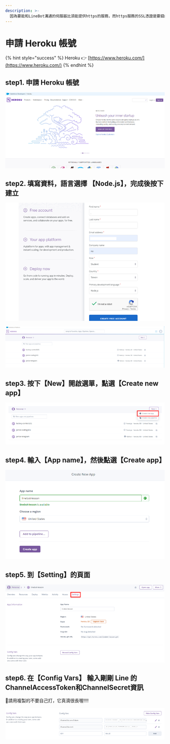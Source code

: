 ```yaml
---
description: >-
  因為要能和LineBot溝通的伺服器比須能提供https的服務，而https服務的SSL憑證是要錢的，所以我們必須找一個網路上提供的免費程式空間並且提供https的伺服器來放置程式
---
```


# 申請 Heroku 帳號

{% hint style="success" %}
Heroku 👉 [https://www.heroku.com/](https://www.heroku.com/)
{% endhint %}

## step1. 申請 Heroku 帳號

![](.gitbook/assets/image%20%2833%29.png)

## step2. 填寫資料，語言選擇 【Node.js】，完成後按下建立

![](.gitbook/assets/image.png)

![](.gitbook/assets/image%20%2842%29.png)

## step3. 按下【New】開啟選單，點選【Create new app】

![](.gitbook/assets/image%20%2837%29.png)

## step4. 輸入【App name】，然後點選【Create app】

![](.gitbook/assets/image%20%2843%29.png)

## step5. 到【Setting】的頁面

![](.gitbook/assets/image%20%2817%29.png)

## step6. 在【Config Vars】 輸入剛剛 Line 的ChannelAccessToken和ChannelSecret資訊

📢請用複製的不要自己打，它真滴很長喔!!!!

![](.gitbook/assets/image%20%2827%29%20%282%29%20%283%29%20%283%29.png)


